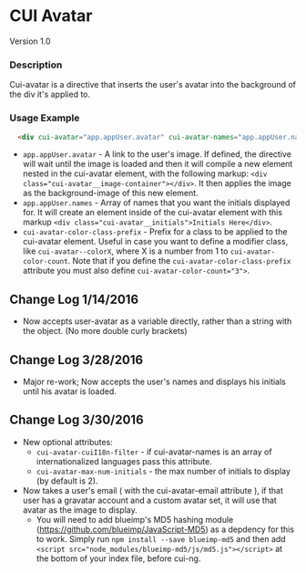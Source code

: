 # CUI Avatar
Version 1.0


### Description
Cui-avatar is a directive that inserts the user's avatar into the background of the div it's applied to.

### Usage Example
```html
  <div cui-avatar="app.appUser.avatar" cui-avatar-names="app.appUser.names" cui-avatar-color-class-prefix="avatar-color" cui-avatar-color-count="3"></div>
```

* `app.appUser.avatar` - A link to the user's image. If defined, the directive will wait until the image is loaded and then it will compile a new element nested in the cui-avatar element, with the following markup: `<div class="cui-avatar__image-container"></div>`. It then applies the image as the background-image of this new element.
* `app.appUser.names` <optional> - Array of names that you want the initials displayed for. It will create an element inside of the cui-avatar element with this markup `<div class="cui-avatar__initials">Initials Here</div>`.
* `cui-avatar-color-class-prefix` <optional> - Prefix for a class to be applied to the cui-avatar element. Useful in case you want to define a modifier class, like `cui-avatar--colorX`, where X is a number from 1 to `cui-avatar-color-count`. Note that if you define the `cui-avatar-color-class-prefix` attribute you must also define `cui-avatar-color-count="3">`.

## Change Log 1/14/2016

* Now accepts user-avatar as a variable directly, rather than a string with the object. (No more double curly brackets)

## Change Log 3/28/2016

* Major re-work; Now accepts the user's names and displays his initials until his avatar is loaded.

## Change Log 3/30/2016

* New optional attributes:
   * `cui-avatar-cuiI18n-filter` - if cui-avatar-names is an array of internationalized languages pass this attribute.
   * `cui-avatar-max-num-initials` - the max number of initials to display (by default is 2).
* Now takes a user's email ( with the cui-avatar-email attribute ), if that user has a gravatar account and a custom avatar set, it will use that avatar as the image to display.
   * You will need to add blueimp's MD5 hashing module (https://github.com/blueimp/JavaScript-MD5) as a depdency for this to work. Simply run `npm install --save blueimp-md5` and then add `<script src="node_modules/blueimp-md5/js/md5.js"></script>` at the bottom of your index file, before cui-ng.